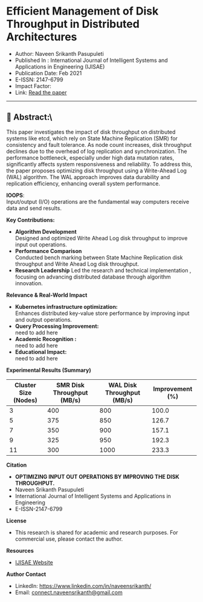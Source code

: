 # Efficient Management of Disk Throughput in Distributed Architectures
* Author: Naveen Srikanth Pasupuleti
* Published In : International Journal of Intelligent Systems and Applications in Engineering (IJISAE)
* Publication Date: Feb 2021
* E-ISSN: 2147-6799
* Impact Factor: 
* Link: [Read the paper](https://ijisae.org/index.php/IJISAE/article/view/7608/6625)
---
## 📌 **Abstract**:\
This paper investigates the impact of disk throughput on distributed systems like etcd, which rely on State Machine Replication (SMR) for consistency and fault tolerance. As node count increases, disk throughput declines due to the overhead of log replication and synchronization. The performance bottleneck, especially under high data mutation rates, significantly affects system responsiveness and reliability. To address this, the paper proposes optimizing disk throughput using a Write-Ahead Log (WAL) algorithm. The WAL approach improves data durability and replication efficiency, enhancing overall system performance.

**IOOPS**:\
Input/output (I/O) operations are the fundamental way computers receive data and send results.

**Key Contributions:** 
* **Algorithm Development** \
  Designed and optimized Write Ahead Log disk throughput to improve input out operations.
* **Performance Comparison** \
  Conducted bench marking between State Machine Replication disk throughput and Write Ahead Log disk throughput.
* **Research Leadership**
  Led the research and technical implementation , focusing on advancing distributed database through algorithm innovation.

**Relevance & Real-World Impact**
* **Kubernetes infrastructure optimization:**\
    Enhances distributed key-value store performance by improving input and output operations.
* **Query Processing Improvement:** \
    need to add here
* **Academic Recognition :** \
    need to add here
* **Educational Impact:** \
    need to add here

**Experimental Results (Summary)**

| Cluster Size (Nodes) | SMR Disk Throughput (MB/s)| WAL Disk Throughput (MB/s) | Improvement (%) |
| ---------------------| ------------------------- | -------------------------- | ----------------|
| 3                    | 400                       | 800                        | 100.0           |
| 5                    | 375                       | 850                        | 126.7           |
| 7                    | 350                       | 900                        | 157.1           |
| 9                    | 325                       | 950                        | 192.3           |
| 11                   | 300                       | 1000                       | 233.3           |

**Citation**
* **OPTIMIZING INPUT OUT OPERATIONS BY IMPROVING THE DISK THROUGHPUT.**
*   Naveen Srikanth Pasupuleti
*   International Journal of Intelligent Systems and Applications in Engineering
*   E-ISSN-2147-6799

**License**
* This research is shared for academic and research purposes. For commercial use, please contact the author.

**Resources**
* [IJISAE Website](https://ijisae.org/index.php/IJISAE)

**Author Contact** 
  * LinkedIn: https://www.linkedin.com/in/naveensrikanth/
  * Email: connect.naveensrikanth@gmail.com
